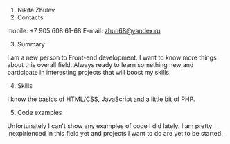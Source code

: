 1. Nikita Zhulev
2. Contacts 

mobile: +7 905 608 61-68 
E-mail: zhun68@yandex.ru

3. Summary

I am a new person to Front-end development. I want to know more things about this overall field. Always ready to learn something new and participate in interesting projects that will boost my skills.

4. Skills  

I know the basics of HTML/CSS, JavaScript and a little bit of PHP.

5. Code examples 

Unfortunately I can't show any examples of code I did lately. I am pretty inexpirienced in this field yet and projects I want to do are yet to be started.